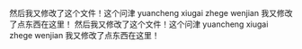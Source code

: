 然后我又修改了这个文件！这个问津
yuancheng xiugai zhege wenjian
我又修改了点东西在这里！
然后我又修改了这个文件！这个问津
yuancheng xiugai zhege wenjian
我又修改了点东西在这里！
